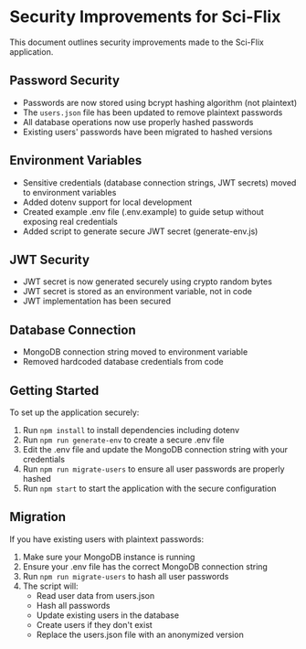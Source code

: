 # Security Improvements for Sci-Flix

This document outlines security improvements made to the Sci-Flix application.

## Password Security

- Passwords are now stored using bcrypt hashing algorithm (not plaintext)
- The `users.json` file has been updated to remove plaintext passwords
- All database operations now use properly hashed passwords
- Existing users' passwords have been migrated to hashed versions

## Environment Variables

- Sensitive credentials (database connection strings, JWT secrets) moved to environment variables
- Added dotenv support for local development
- Created example .env file (.env.example) to guide setup without exposing real credentials
- Added script to generate secure JWT secret (generate-env.js)

## JWT Security

- JWT secret is now generated securely using crypto random bytes
- JWT secret is stored as an environment variable, not in code
- JWT implementation has been secured

## Database Connection

- MongoDB connection string moved to environment variable
- Removed hardcoded database credentials from code

## Getting Started

To set up the application securely:

1. Run `npm install` to install dependencies including dotenv
2. Run `npm run generate-env` to create a secure .env file
3. Edit the .env file and update the MongoDB connection string with your credentials
4. Run `npm run migrate-users` to ensure all user passwords are properly hashed
5. Run `npm start` to start the application with the secure configuration

## Migration

If you have existing users with plaintext passwords:

1. Make sure your MongoDB instance is running
2. Ensure your .env file has the correct MongoDB connection string
3. Run `npm run migrate-users` to hash all user passwords
4. The script will:
   - Read user data from users.json
   - Hash all passwords
   - Update existing users in the database
   - Create users if they don't exist
   - Replace the users.json file with an anonymized version
